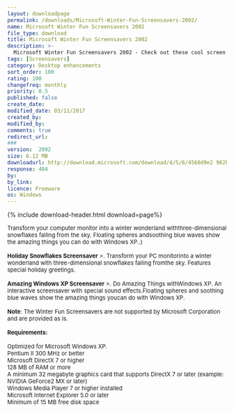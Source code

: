 ```yaml
---
layout: downloadpage
permalink: /downloads/Microsoft-Winter-Fun-Screensavers-2002/
name: Microsoft Winter Fun Screensavers 2002
file_type: download
title: Microsoft Winter Fun Screensavers 2002
description: >-
  Microsoft Winter Fun Screensavers 2002 - Check out these cool screen savers with vivid 3-D and interactive sound effects
tags: [Screensavers]
category: Desktop enhancements
sort_order: 100
rating: 100
changefreq: monthly
priority: 0.5
published: false
create_date: 
modified_date: 03/11/2017
created_by: 
modified_by: 
comments: true
redirect_url: 
### 
version:  2002
size: 6.12 MB
downloadurl: http://download.microsoft.com/download/4/5/6/4560d9e2 982b 4e3e 9771 ed3ca074f4bb/screensaverfunpack.exe
response: 404
by: 
by_link: 
licence: Freeware
os: Windows
---
```


{% include download-header.html download=page%}

<p style="fix-download-text !important">
<p><font size="2"><p>Transform your computer monitor into a winter wonderland withthree-dimensional snowflakes falling from the sky. Floating spheres andsoothing blue waves show the amazing things you can do with Windows XP..)<br />
<br />
<strong>Holiday Snowflakes Screensaver</strong> &gt;. Transform your PC monitorinto a winter wonderland with three-dimensional snowflakes falling fromthe sky. Features special holiday greetings.<br />
<br />
<strong>Amazing Windows XP Screensaver</strong> &gt;. Do Amazing Things withWindows XP. An interactive screensaver with special sound effects.Floating spheres and soothing blue waves show the amazing things youcan do with Windows XP.<br />
<br />
<strong>Note</strong>: The Winter Fun Screensavers are not supported by Microsoft Corporation and are provided as is.<br />
<br />
<span><strong>Requirements:</strong></span><br />
<br />
Optimized for Microsoft Windows XP. <br />
Pentium II 300 MHz or better <br />
Microsoft DirectX 7 or higher <br />
128 MB of RAM or more <br />
A minimum 32 megabyte graphics card that supports DirectX 7 or later (example: NVIDIA GeForce2 MX or later) <br />
Windows Media Player 7 or higher installed <br />
Microsoft Internet Explorer 5.0 or later <br />
Minimum of 15 MB free disk space</p></p></p>

